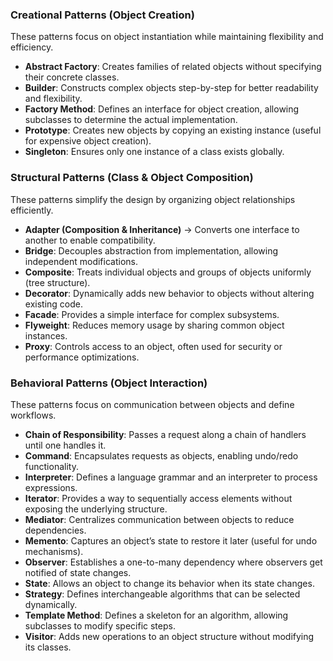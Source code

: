 ### Creational Patterns (Object Creation)  
These patterns focus on object instantiation while maintaining flexibility and efficiency.  

- **Abstract Factory**: Creates families of related objects without specifying their concrete classes.  
- **Builder**: Constructs complex objects step-by-step for better readability and flexibility.  
- **Factory Method**: Defines an interface for object creation, allowing subclasses to determine the actual implementation.  
- **Prototype**: Creates new objects by copying an existing instance (useful for expensive object creation).  
- **Singleton**: Ensures only one instance of a class exists globally.  

### Structural Patterns (Class & Object Composition)  
These patterns simplify the design by organizing object relationships efficiently.  

- **Adapter (Composition & Inheritance)** → Converts one interface to another to enable compatibility.  
- **Bridge**: Decouples abstraction from implementation, allowing independent modifications.  
- **Composite**: Treats individual objects and groups of objects uniformly (tree structure).  
- **Decorator**: Dynamically adds new behavior to objects without altering existing code.  
- **Facade**: Provides a simple interface for complex subsystems.  
- **Flyweight**: Reduces memory usage by sharing common object instances.  
- **Proxy**: Controls access to an object, often used for security or performance optimizations.  

### Behavioral Patterns (Object Interaction)  
These patterns focus on communication between objects and define workflows.  

- **Chain of Responsibility**: Passes a request along a chain of handlers until one handles it.  
- **Command**: Encapsulates requests as objects, enabling undo/redo functionality.  
- **Interpreter**: Defines a language grammar and an interpreter to process expressions.  
- **Iterator**: Provides a way to sequentially access elements without exposing the underlying structure.  
- **Mediator**: Centralizes communication between objects to reduce dependencies.  
- **Memento**: Captures an object’s state to restore it later (useful for undo mechanisms).  
- **Observer**: Establishes a one-to-many dependency where observers get notified of state changes.  
- **State**: Allows an object to change its behavior when its state changes.  
- **Strategy**: Defines interchangeable algorithms that can be selected dynamically.  
- **Template Method**: Defines a skeleton for an algorithm, allowing subclasses to modify specific steps.  
- **Visitor**: Adds new operations to an object structure without modifying its classes.  
